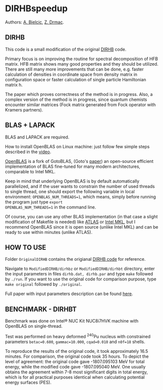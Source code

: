 # DIRHBspeedup
Authors: [A. Bjelcic](http://web.studenti.math.pmf.unizg.hr/~abjelcic/stranica/kontakt.html), 
[Z. Drmac](https://web.math.pmf.unizg.hr/~drmac/).

## DIRHB
This code is a small modification of the original [DIRHB](https://www.sciencedirect.com/science/article/pii/S0010465514000836) code.

Primary focus is on improving the routine for spectral decomposition of
HFB matrix. HFB matrix shows many good properties and they should be utilized.
There are still many more improvements that can be done, e.g. faster calculation
of densities in coordinate space from density matrix in configuration space or
faster calculation of single particle Hamiltonian matrix h.

The paper which proves correctness of the method is in progress.
Also, a complex version of the method is in progress, since quantum chemists
encounter similar matrices (Fock matrix generated from Fock operator with Kramers partners).



## BLAS + LAPACK
BLAS and LAPACK are required.

How to install OpenBLAS on Linux machine: just follow few simple steps described in the [video](https://www.youtube.com/watch?v=85hm_kbwOJs).

[OpenBLAS](https://github.com/xianyi/OpenBLAS) is a fork of GotoBLAS, (Goto's [paper](https://dl.acm.org/doi/10.1145/1356052.1356053)) an open-source efficient implementation of BLAS fine-tuned for many
modern architectures, comparable to Intel MKL. 

Keep in mind that underlying OpenBLAS is by default automatically parallelized, and if the user wants to constrain the number of used threads to single thread, one should export the following variable in local environment: <code>OPENBLAS_NUM_THREADS=1</code>, which means, simply before running the program just type <code>export OPENBLAS_NUM_THREADS=1</code> in the command line.

Of course, you can use any other BLAS implementation (in that case a slight modification of Makefile is needed) like [ATLAS](http://math-atlas.sourceforge.net/) or [Intel MKL](https://software.intel.com/content/www/us/en/develop/tools/math-kernel-library.html), but I recommend OpenBLAS since it is open source (unlike Intel MKL) and can be ready to use within
minutes (unlike ATLAS).


## HOW TO USE
Folder <code>OriginalDIRHB</code> contains the origianal [DIRHB code](http://cpc.cs.qub.ac.uk/summaries/AESN_v1_0.html) for reference.

Navigate to <code>ModifiedDIRHB/dirhbz</code> or <code>ModifiedDIRHB/dirhbt</code> directory, enter the input parameters in files <code>dirhb.dat, dirhb.par</code> and type <code>make</code> followed by <code>./run</code>. If you want to use the original code for comparison purpose, type <code>make original</code> followed by <code>./original</code>.

Full paper with input parameters description can be found [here](). 

## BENCHMARK - DIRHBT
Benchmark was done on Intel® NUC Kit NUC8i7HVK machine with OpenBLAS on single-thread.

Test was performed on heavy deformed <sup>240</sup>Pu nucleus with constrained parameters <code>betac=0.600</code>, <code>gammac=10.000</code>, <code>cqad=0.010</code> and <code>n0f=18</code> shells.

To reproduce the results of the original code, it took approximately 16.5 minutes.
For comparison, the original code took 35 hours.
To depict the level of agreement: the original code gave -1807.095103 MeV for total energy, while the modified code gave -1807.095040 MeV. One usually obtains the agreement within 7-8 most significant digits in total energy, which is for all practical purposes identical when calculating potential energy surfaces (PES).

